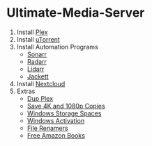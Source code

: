 # Ultimate-Media-Server

1. Install [Plex](https://github.com/Pray4Tre/Ultimate-Media-Server/wiki/Plex)
2. Install [uTorrent](https://github.com/Pray4Tre/Ultimate-Media-Server/wiki/uTorrent)
2. Install Automation Programs
   - [Sonarr](https://github.com/Pray4Tre/Ultimate-Media-Server/wiki/Sonarr)
   - [Radarr](https://github.com/Pray4Tre/Ultimate-Media-Server/wiki/Radarr)
   - [Lidarr](https://github.com/Pray4Tre/Ultimate-Media-Server/wiki/Lidarr)
   - [Jackett](https://github.com/Pray4Tre/Ultimate-Media-Server/wiki/Jackett)
4. Install [Nextcloud](https://github.com/Pray4Tre/Ultimate-Media-Server/wiki/Nextcloud)
5. Extras
   - [Dup Plex](https://github.com/Pray4Tre/Ultimate-Media-Server/wiki/Dup-Plex)
   - [Save 4K and 1080p Copies](https://github.com/Pray4Tre/Ultimate-Media-Server/wiki/Save-4K-and-1080p-Copies)
   - [Windows Storage Spaces](https://github.com/Pray4Tre/Ultimate-Media-Server/wiki/Windows-Storage-Spaces)
   - [Windows Activation](https://github.com/Pray4Tre/Ultimate-Media-Server/wiki/Windows-Activation)
   - [File Renamers](https://github.com/Pray4Tre/Ultimate-Media-Server/wiki/File-Renamers)
   - [Free Amazon Books](https://github.com/Pray4Tre/Ultimate-Media-Server/wiki/Free-Amazon-Books)
